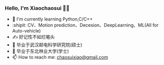 ### Hello, I'm Xiaochaosui :raising_hand_man:

- 🌱 I'm currently learning Python,C/C++
-   :shipit:  CV、Motion prediction、Decesion、DeepLearning、ML(All for Auto-vehicle)
- :writing_hand: 好记性不如烂~~笔头~~
- 💬 毕业于武汉邮电科学研究院(硕士)
- 💬 毕业于东北林业大学(学士)
- 📫  How to reach me: chaosuixiao@gmail.com

